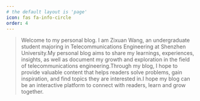 ```yaml
---
# the default layout is 'page'
icon: fas fa-info-circle
order: 4
---
```


> Welcome to my personal blog. I am Zixuan Wang, an undergraduate student majoring in Telecommunications Engineering at Shenzhen University.My personal blog aims to share my learnings, experiences, insights, as well as document my growth and exploration in the field of telecommunications engineering.Through my blog, I hope to provide valuable content that helps readers solve problems, gain inspiration, and find topics they are interested in.I hope my blog can be an interactive platform to connect with readers, learn and grow together.
